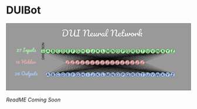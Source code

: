 # DUIBot

![DUI ANN](https://github.com/geekgirljoy/DUIBot/blob/master/DUIANN.jpg)

*ReadME Coming Soon*
